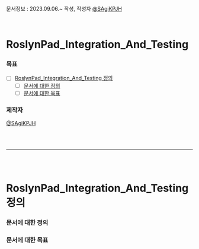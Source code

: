 문서정보 : 2023.09.06.~ 작성, 작성자 [@SAgiKPJH](https://github.com/SAgiKPJH)

<br>

# RoslynPad_Integration_And_Testing

### 목표
- [ ] [RoslynPad_Integration_And_Testing 정의](#roslynpad_integration_and_testing-정의)
  - [ ] [문서에 대한 정의](#문서에-대한-정의)
  - [ ] [문서에 대한 목표](#문서에-대한-목표)

### 제작자
[@SAgiKPJH](https://github.com/SAgiKPJH)

<br><br>

---

<br><br>

# RoslynPad_Integration_And_Testing 정의

### 문서에 대한 정의

### 문서에 대한 목표
